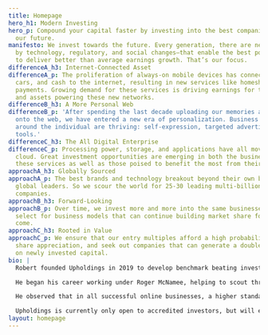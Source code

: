```yaml
---
title: Homepage
hero_h1: Modern Investing
hero_p: Compound your capital faster by investing into the best companies building
  our future.
manifesto: We invest towards the future. Every generation, there are new market forces—driven
  by technology, regulatory, and social changes—that enable the best positioned companies
  to deliver better than average earnings growth. That’s our focus.
differenceA_h3: Internet-Connected Asset
differenceA_p: The proliferation of always-on mobile devices has connected our houses,
  cars, and cash to the internet, resulting in new services like homesharing and mobile
  payments. Growing demand for these services is driving earnings for the companies
  and assets powering these new networks.
differenceB_h3: A More Personal Web
differenceB_p: 'After spending the last decade uploading our memories and preferences
  onto the web, we have entered a new era of personalization. Business models built
  around the individual are thriving: self-expression, targeted advertising, and collaboration
  tools.'
differenceC_h3: The All Digital Enterprise
differenceC_p: Processing power, storage, and applications have all moved into the
  cloud. Great investment opportunities are emerging in both the businesses providing
  these services as well as those poised to benefit the most from their use.
approachA_h3: Globally Sourced
approachA_p: The best brands and technology breakout beyond their own borders to become
  global leaders. So we scour the world for 25-30 leading multi-billion-market-cap
  companies.
approachB_h3: Forward-Looking
approachB_p: Over time, we invest more and more into the same businesses. Thus, we
  select for business models that can continue building market share for years to
  come.
approachC_h3: Rooted in Value
approachC_p: We ensure that our entry multiples afford a high probability for future
  share appreciation, and seek out companies that can generate a double digit return
  on newly invested capital.
bio: |
  Robert founded Upholdings in 2019 to develop benchmark beating investment strategies for forward-looking investors.

  He began his career working under Roger McNamee, helping to scout through new opportunities created by the early rise of the internet. In 2013, he joined Everlane to help scale an online-first brand into a household name.

  He observed that in all successful online businesses, a higher standard of transparency, quality, and price is an absolute must. Upholdings was borne out of the frustration that legacy investment funds have yet to adjust to this new reality.

  Upholdings is currently only open to accredited investors, but will eventually be accessible via a tax- and fee-efficient ETF.
layout: homepage
---
```


